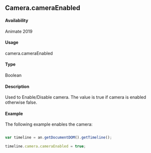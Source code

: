 ## Camera.cameraEnabled	

#### Availability

Animate 2019

#### Usage

camera.cameraEnabled	

#### Type

Boolean 

#### Description

Used to Enable/Disable camera. The value is true if camera is enabled otherwise false.

#### Example

The following example enables the camera:

```javascript

var timeline = an.getDocumentDOM().getTimeline();

timeline.camera.cameraEnabled = true;

```